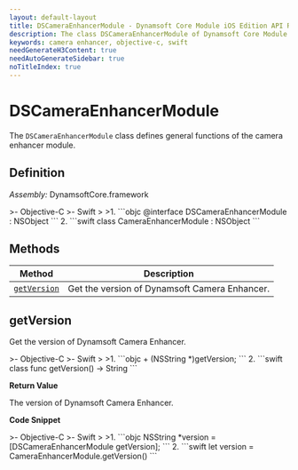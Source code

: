 ```yaml
---
layout: default-layout
title: DSCameraEnhancerModule - Dynamsoft Core Module iOS Edition API Reference
description: The class DSCameraEnhancerModule of Dynamsoft Core Module represents the camera enhancer module, which provides general functions for the camera enhancer.
keywords: camera enhancer, objective-c, swift
needGenerateH3Content: true
needAutoGenerateSidebar: true
noTitleIndex: true
---
```


# DSCameraEnhancerModule

The `DSCameraEnhancerModule` class defines general functions of the camera enhancer module.

## Definition

*Assembly:* DynamsoftCore.framework

<div class="sample-code-prefix"></div>
>- Objective-C
>- Swift
>
>1. 
```objc
@interface DSCameraEnhancerModule : NSObject
```
2. 
```swift
class CameraEnhancerModule : NSObject
```

## Methods

| Method | Description |
|------- |-------------|
| [`getVersion`](#getversion) | Get the version of Dynamsoft Camera Enhancer. |

## getVersion

Get the version of Dynamsoft Camera Enhancer.

<div class="sample-code-prefix"></div>
>- Objective-C
>- Swift
>
>1. 
```objc
+ (NSString *)getVersion;
```
2. 
```swift
class func getVersion() -> String
```

**Return Value**

The version of Dynamsoft Camera Enhancer.

**Code Snippet**

<div class="sample-code-prefix"></div>
>- Objective-C
>- Swift
>
>1. 
```objc
NSString *version = [DSCameraEnhancerModule getVersion];
```
2. 
```swift
let version = CameraEnhancerModule.getVersion()
```

